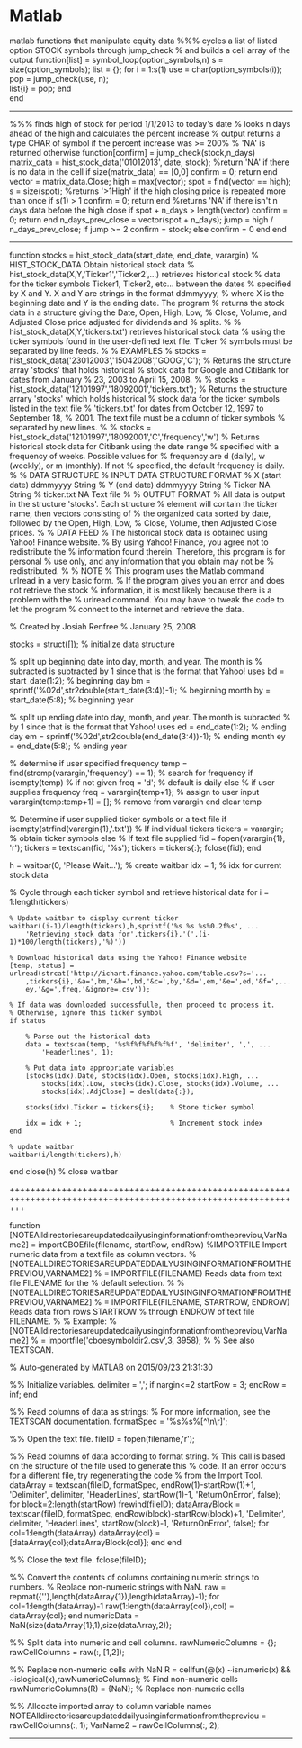 # Matlab
matlab functions that manipulate equity data
%%% cycles a list of listed option STOCK symbols through jump_check
%   and builds a cell array of the output
function[list] = symbol_loop(option_symbols,n)
s = size(option_symbols);
list = {};
    for i = 1:s(1)
        use = char(option_symbols(i));
        pop = jump_check(use, n);      
        list{i} = pop;
    end        
end
_____________________________________________________________________________________________________
%%% finds high of stock for period 1/1/2013 to today's date
% looks n days ahead of the high and calculates the percent increase
% output returns a type CHAR of symbol if the percent increase was >= 200% 
% 'NA' is returned otherwise
function[confirm] = jump_check(stock,n_days)
matrix_data = hist_stock_data('01012013', date, stock);
%return 'NA' if there is no data in the cell
if size(matrix_data) == [0,0]
    confirm = 0;
    return
end
vector = matrix_data.Close;
high = max(vector);
spot = find(vector == high);
s = size(spot);
%returns '>1High' if the high closing price is repeated more than once
if s(1) > 1
    confirm = 0;
    return
end
%returns 'NA' if there isn't n days data before the high close
if spot + n_days > length(vector) 
    confirm = 0;
    return
end
n_days_prev_close = vector(spot + n_days);
jump = high / n_days_prev_close;
if jump >= 2
    confirm = stock;
else
    confirm = 0
end
end  
__________________________________________________________________________________________________________________
function stocks = hist_stock_data(start_date, end_date, varargin)
% HIST_STOCK_DATA     Obtain historical stock data
%   hist_stock_data(X,Y,'Ticker1','Ticker2',...) retrieves historical stock
%   data for the ticker symbols Ticker1, Ticker2, etc... between the dates
%   specified by X and Y.  X and Y are strings in the format ddmmyyyy,
%   where X is the beginning date and Y is the ending date.  The program
%   returns the stock data in a structure giving the Date, Open, High, Low,
%   Close, Volume, and Adjusted Close price adjusted for dividends and
%   splits.
%
%   hist_stock_data(X,Y,'tickers.txt') retrieves historical stock data
%   using the ticker symbols found in the user-defined text file.  Ticker
%   symbols must be separated by line feeds.
%
%   EXAMPLES
%       stocks = hist_stock_data('23012003','15042008','GOOG','C');
%           Returns the structure array 'stocks' that holds historical
%           stock data for Google and CitiBank for dates from January
%           23, 2003 to April 15, 2008.
%
%       stocks = hist_stock_data('12101997','18092001','tickers.txt');
%           Returns the structure arrary 'stocks' which holds historical
%           stock data for the ticker symbols listed in the text file
%           'tickers.txt' for dates from October 12, 1997 to September 18,
%           2001.  The text file must be a column of ticker symbols
%           separated by new lines.
%
%       stocks = hist_stock_data('12101997','18092001','C','frequency','w')
%           Returns historical stock data for Citibank using the date range
%           specified with a frequency of weeks.  Possible values for
%           frequency are d (daily), w (weekly), or m (monthly).  If not
%           specified, the default frequency is daily.
%
%   DATA STRUCTURE
%       INPUT           DATA STRUCTURE      FORMAT
%       X (start date)  ddmmyyyy            String
%       Y (end date)    ddmmyyyy            String
%       Ticker          NA                  String 
%       ticker.txt      NA                  Text file
%
%   OUTPUT FORMAT
%       All data is output in the structure 'stocks'.  Each structure
%       element will contain the ticker name, then vectors consisting of
%       the organized data sorted by date, followed by the Open, High, Low,
%       Close, Volume, then Adjusted Close prices.
%
%   DATA FEED
%       The historical stock data is obtained using Yahoo! Finance website.
%       By using Yahoo! Finance, you agree not to redistribute the
%       information found therein.  Therefore, this program is for personal
%       use only, and any information that you obtain may not be
%       redistributed.
%
%   NOTE
%       This program uses the Matlab command urlread in a very basic form.
%       If the program gives you an error and does not retrieve the stock
%       information, it is most likely because there is a problem with the
%       urlread command.  You may have to tweak the code to let the program
%       connect to the internet and retrieve the data.

% Created by Josiah Renfree
% January 25, 2008

stocks = struct([]);        % initialize data structure

% split up beginning date into day, month, and year.  The month is
% subracted is subtracted by 1 since that is the format that Yahoo! uses
bd = start_date(1:2);       % beginning day
bm = sprintf('%02d',str2double(start_date(3:4))-1); % beginning month
by = start_date(5:8);       % beginning year

% split up ending date into day, month, and year.  The month is subracted
% by 1 since that is the format that Yahoo! uses
ed = end_date(1:2);         % ending day
em = sprintf('%02d',str2double(end_date(3:4))-1);   % ending month
ey = end_date(5:8);         % ending year

% determine if user specified frequency
temp = find(strcmp(varargin,'frequency') == 1); % search for frequency
if isempty(temp)                            % if not given
    freq = 'd';                             % default is daily
else                                        % if user supplies frequency
    freq = varargin{temp+1};                % assign to user input
    varargin(temp:temp+1) = [];             % remove from varargin
end
clear temp

% Determine if user supplied ticker symbols or a text file
if isempty(strfind(varargin{1},'.txt'))     % If individual tickers
    tickers = varargin;                     % obtain ticker symbols
else                                        % If text file supplied
    fid = fopen(varargin{1}, 'r');
    tickers = textscan(fid, '%s'); tickers = tickers{:};
    fclose(fid);
end

h = waitbar(0, 'Please Wait...');           % create waitbar
idx = 1;                                    % idx for current stock data

% Cycle through each ticker symbol and retrieve historical data
for i = 1:length(tickers)
    
    % Update waitbar to display current ticker
    waitbar((i-1)/length(tickers),h,sprintf('%s %s %s%0.2f%s', ...
        'Retrieving stock data for',tickers{i},'(',(i-1)*100/length(tickers),'%)'))
        
    % Download historical data using the Yahoo! Finance website
    [temp, status] = urlread(strcat('http://ichart.finance.yahoo.com/table.csv?s='...
        ,tickers{i},'&a=',bm,'&b=',bd,'&c=',by,'&d=',em,'&e=',ed,'&f=',...
        ey,'&g=',freq,'&ignore=.csv'));
    
    % If data was downloaded successfulle, then proceed to process it.
    % Otherwise, ignore this ticker symbol
    if status
        
        % Parse out the historical data
        data = textscan(temp, '%s%f%f%f%f%f%f', 'delimiter', ',', ...
            'Headerlines', 1);
        
        % Put data into appropriate variables
        [stocks(idx).Date, stocks(idx).Open, stocks(idx).High, ...
            stocks(idx).Low, stocks(idx).Close, stocks(idx).Volume, ...
            stocks(idx).AdjClose] = deal(data{:});

        stocks(idx).Ticker = tickers{i};	% Store ticker symbol
        
        idx = idx + 1;                      % Increment stock index
    end
        
    % update waitbar
    waitbar(i/length(tickers),h)
end
close(h)    % close waitbar

+++++++++++++++++++++++++++++++++++++++++++++++++++++++++++++++++++++++++++++++++++++++++++++++++++++++++++++++

function [NOTEAlldirectoriesareupdateddailyusinginformationfromthepreviou,VarName2] = importCBOEfile(filename, startRow, endRow)
%IMPORTFILE Import numeric data from a text file as column vectors.
%   [NOTEALLDIRECTORIESAREUPDATEDDAILYUSINGINFORMATIONFROMTHEPREVIOU,VARNAME2]
%   = IMPORTFILE(FILENAME) Reads data from text file FILENAME for the
%   default selection.
%
%   [NOTEALLDIRECTORIESAREUPDATEDDAILYUSINGINFORMATIONFROMTHEPREVIOU,VARNAME2]
%   = IMPORTFILE(FILENAME, STARTROW, ENDROW) Reads data from rows STARTROW
%   through ENDROW of text file FILENAME.
%
% Example:
%   [NOTEAlldirectoriesareupdateddailyusinginformationfromthepreviou,VarName2]
%   = importfile('cboesymboldir2.csv',3, 3958);
%
%    See also TEXTSCAN.

% Auto-generated by MATLAB on 2015/09/23 21:31:30

%% Initialize variables.
delimiter = ',';
if nargin<=2
    startRow = 3;
    endRow = inf;
end

%% Read columns of data as strings:
% For more information, see the TEXTSCAN documentation.
formatSpec = '%s%s%[^\n\r]';

%% Open the text file.
fileID = fopen(filename,'r');

%% Read columns of data according to format string.
% This call is based on the structure of the file used to generate this
% code. If an error occurs for a different file, try regenerating the code
% from the Import Tool.
dataArray = textscan(fileID, formatSpec, endRow(1)-startRow(1)+1, 'Delimiter', delimiter, 'HeaderLines', startRow(1)-1, 'ReturnOnError', false);
for block=2:length(startRow)
    frewind(fileID);
    dataArrayBlock = textscan(fileID, formatSpec, endRow(block)-startRow(block)+1, 'Delimiter', delimiter, 'HeaderLines', startRow(block)-1, 'ReturnOnError', false);
    for col=1:length(dataArray)
        dataArray{col} = [dataArray{col};dataArrayBlock{col}];
    end
end

%% Close the text file.
fclose(fileID);

%% Convert the contents of columns containing numeric strings to numbers.
% Replace non-numeric strings with NaN.
raw = repmat({''},length(dataArray{1}),length(dataArray)-1);
for col=1:length(dataArray)-1
    raw(1:length(dataArray{col}),col) = dataArray{col};
end
numericData = NaN(size(dataArray{1},1),size(dataArray,2));


%% Split data into numeric and cell columns.
rawNumericColumns = {};
rawCellColumns = raw(:, [1,2]);


%% Replace non-numeric cells with NaN
R = cellfun(@(x) ~isnumeric(x) && ~islogical(x),rawNumericColumns); % Find non-numeric cells
rawNumericColumns(R) = {NaN}; % Replace non-numeric cells

%% Allocate imported array to column variable names
NOTEAlldirectoriesareupdateddailyusinginformationfromthepreviou = rawCellColumns(:, 1);
VarName2 = rawCellColumns(:, 2);


_________________________________________________________________________________________________________________

